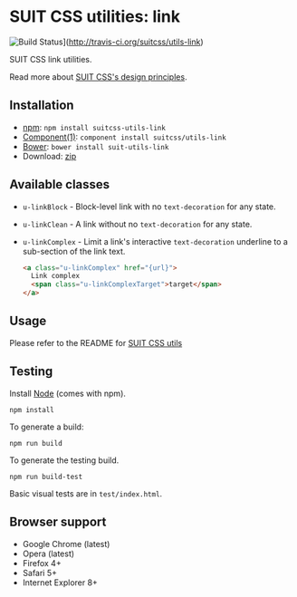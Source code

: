 # SUIT CSS utilities: link

![Build Status](https://secure.travis-ci.org/suitcss/utils-link.png?branch=master)](http://travis-ci.org/suitcss/utils-link)

SUIT CSS link utilities.

Read more about [SUIT CSS's design principles](https://github.com/suitcss/suit/).

## Installation

* [npm](http://npmjs.org/): `npm install suitcss-utils-link`
* [Component(1)](http://component.io/): `component install suitcss/utils-link`
* [Bower](http://bower.io/): `bower install suit-utils-link`
* Download: [zip](https://github.com/suitcss/utils-link/zipball/master)

## Available classes

* `u-linkBlock` - Block-level link with no `text-decoration` for any state.

* `u-linkClean` - A link without no `text-decoration` for any state.

* `u-linkComplex` - Limit a link's interactive `text-decoration` underline to a
  sub-section of the link text.

    ```html
    <a class="u-linkComplex" href="{url}">
      Link complex
      <span class="u-linkComplexTarget">target</span>
    </a>
    ```

## Usage

Please refer to the README for [SUIT CSS utils](https://github.com/suitcss/utils/)

## Testing

Install [Node](http://nodejs.org) (comes with npm).

```
npm install
```

To generate a build:

```
npm run build
```

To generate the testing build.

```
npm run build-test
```

Basic visual tests are in `test/index.html`.

## Browser support

* Google Chrome (latest)
* Opera (latest)
* Firefox 4+
* Safari 5+
* Internet Explorer 8+
